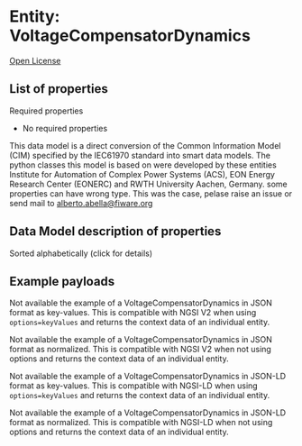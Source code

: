 Entity: VoltageCompensatorDynamics  
==================================  
[Open License](https://github.com/smart-data-models//dataModel.EnergyCIM/blob/master/VoltageCompensatorDynamics/LICENSE.md)  

## List of properties  

Required properties  
- No required properties    
This data model is a direct conversion of the Common Information Model (CIM) specified by the IEC61970 standard into smart data models. The python classes this model is based on were developed by these entities Institute for Automation of Complex Power Systems (ACS), EON Energy Research Center (EONERC) and RWTH University Aachen, Germany. some properties can have wrong type. This was the case, pelase raise an issue or send mail to alberto.abella@fiware.org  
## Data Model description of properties  
Sorted alphabetically (click for details)  
## Example payloads    
Not available the example of a VoltageCompensatorDynamics in JSON format as key-values. This is compatible with NGSI V2 when  using `options=keyValues` and returns the context data of an individual entity.  
Not available the example of a VoltageCompensatorDynamics in JSON format as normalized. This is compatible with NGSI V2 when not using options and returns the context data of an individual entity.  
Not available the example of a VoltageCompensatorDynamics in JSON-LD format as key-values. This is compatible with NGSI-LD when  using `options=keyValues` and returns the context data of an individual entity.  
Not available the example of a VoltageCompensatorDynamics in JSON-LD format as normalized. This is compatible with NGSI-LD when not using options and returns the context data of an individual entity.  
